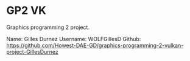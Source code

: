 # GP2 VK 
Graphics programming 2 project.

Name: Gilles Durnez
Username: WOLFGillesD
Github: https://github.com/Howest-DAE-GD/graphics-programming-2-vulkan-project-GillesDurnez
